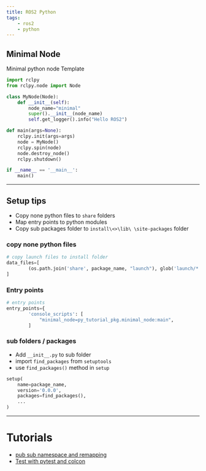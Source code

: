 ```yaml
---
title: ROS2 Python 
tags:
    - ros2
    - python
---
```


## Minimal Node
Minimal python node Template

```python
import rclpy
from rclpy.node import Node

class MyNode(Node):
    def __init__(self):
        node_name="minimal"
        super().__init__(node_name)
        self.get_logger().info("Hello ROS2")

def main(args=None):
    rclpy.init(args=args)
    node = MyNode()
    rclpy.spin(node)
    node.destroy_node()
    rclpy.shutdown()

if __name__ == '__main__':
    main()
```

---

## Setup tips

- Copy none python files to `share` folders
- Map entry points to python modules
- Copy sub packages folder to `install\<>\lib\ \site-packages` folder


### copy none python files
```python
# copy launch files to install folder
data_files=[
        (os.path.join('share', package_name, "launch"), glob('launch/*.launch.py')),
]
```

### Entry points
```python title="map entry points"
# entry points
entry_points={
        'console_scripts': [
            "minimal_node=py_tutorial_pkg.minimal_node:main",
        ]
```

### sub folders / packages
- Add `__init__.py` to sub folder 
- import `find_packages` from `setuptools`
- use `find_packages()` method in `setup`


```python linenums="1" hl_lines="4"
setup(
    name=package_name,
    version='0.0.0',
    packages=find_packages(),
    ...
)
```



---

# Tutorials
- [pub sub namespace and remapping](pub_sub_ns_remapping.md)
- [Test with pytest and colcon](test_demo.md)

